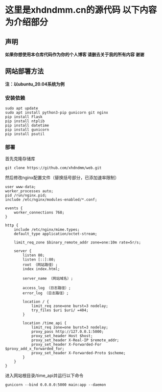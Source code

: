 # 这里是xhdndmm.cn的源代码 以下内容为介绍部分
## 声明
**如果你想使用本仓库代码作为你的个人博客 请删去关于我的所有内容 谢谢**
## 网站部署方法
**注：以ubuntu_20.04系统为例**
### 安装依赖
```
sudo apt update
sudo apt install python3-pip gunicorn git nginx
pip install Flask
pip install ntplib
pip install datetime
pip install gunicorn 
pip install psutil
```
### 部署
首先克隆存储库
```
git clone https://github.com/xhdndmm/web.git
```
然后修改nginx配置文件（替换括号部分，已添加速率限制）
```
user www-data;
worker_processes auto;
pid /run/nginx.pid;
include /etc/nginx/modules-enabled/*.conf;

events {
    worker_connections 768;
}

http {
    include /etc/nginx/mime.types;
    default_type application/octet-stream;

    limit_req_zone $binary_remote_addr zone=one:10m rate=5r/s;

    server {
        listen 80;
        listen [::]:80;
        root （网站路径）;
        index index.html;

        server_name （网站域名）;

        access_log （日志路径）;
        error_log （日志路径）;

        location / {
            limit_req zone=one burst=3 nodelay;
            try_files $uri $uri/ =404;
        }

        location /time_api {
            limit_req zone=one burst=3 nodelay;
            proxy_pass http://127.0.0.1:5000;
            proxy_set_header Host $host;
            proxy_set_header X-Real-IP $remote_addr;
            proxy_set_header X-Forwarded-For $proxy_add_x_forwarded_for;
            proxy_set_header X-Forwarded-Proto $scheme;
        }
    }
}

```
进入网站根目录/time_api并运行以下命令
```
gunicorn --bind 0.0.0.0:5000 main:app --daemon
```